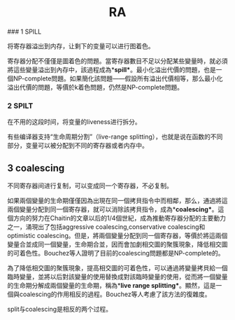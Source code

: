 <h1 align="center">RA</h1>
###  1 SPILL

将寄存器溢出到内存，让剩下的变量可以进行图着色。

寄存器分配不僅僅是圖着色的問題。當寄存器數目不足以分配某些變量時，就必須將這些變量溢出到內存中，該過程成為***spill\***。最小化溢出代價的問題，也是一個NP-complete問題。如果簡化該問題——假設所有溢出代價相等，那么最小化溢出代價的問題，等價於k着色問題，仍然是NP-complete問題。



### 2 SPILT

在不用的这段时间，将变量的liveness进行拆分。

有些编译器支持“生命周期分割”（live-range splitting），也就是说在函数的不同部分，变量可以被分配到不同的寄存器或者内存中。



## 3 coalescing

不同寄存器间进行复制，可以变成同一个寄存器，不必复制。

如果兩個變量的生命期僅僅因為出現在同一個拷貝指令中而相鄰，那么，通過將這兩個變量分配到同一個寄存器，就可以消除該拷貝指令，成為***coalescing\***。這個方向的努力在Chaitin的文章以后的1/4個世紀，成為推動寄存器分配的主要動力之一，涌現出了包括aggressive coalescing,conservative coalescing和optimistic coalescing。但是，將兩個變量分配到同一個寄存器，等價於將這兩個變量合並成同一個變量，生命期合並，因而會加劇相交圖的聚簇現象，降低相交圖的可着色性。Bouchez等人證明了目前的coalescing問題都是NP-complete的。

  為了降低相交圖的聚簇現象，提高相交圖的可着色性，可以通過將變量拷貝給一個臨時變量，並將以后對該變量的使用替換成對該臨時變量的使用，從而將一個變量的生命期分解成兩個變量的生命期，稱為***live range splitting\***。顯然，這是一個與coalescing的作用相反的過程。Bouchez等人考慮了該方法的復雜度。





split与coalescing是相反的两个过程。
